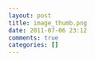 ```yaml
---
layout: post
title: image_thumb.png
date: 2011-07-06 23:12
comments: true
categories: []
---
```


